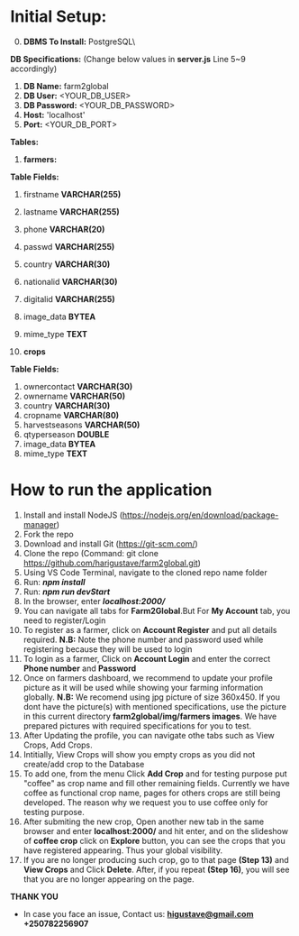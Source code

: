 # Initial Setup:

0. **DBMS To Install:** PostgreSQL\

**DB Specifications:** (Change below values in **server.js** Line 5~9 accordingly)

1. **DB Name:** farm2global
2. **DB User:** <YOUR_DB_USER> 
3. **DB Password:** <YOUR_DB_PASSWORD>
4. **Host:** 'localhost'
5. **Port:** <YOUR_DB_PORT>

**Tables:**
1. **farmers:**  
   
**Table Fields:**

1. firstname **VARCHAR(255)**
2. lastname **VARCHAR(255)**
3. phone **VARCHAR(20)**
4. passwd **VARCHAR(255)**
5. country **VARCHAR(30)**
6. nationalid **VARCHAR(30)**
7. digitalid **VARCHAR(255)**
8. image_data **BYTEA**
9. mime_type **TEXT**

2. **crops**
   
**Table Fields:**

1. ownercontact **VARCHAR(30)**
2. ownername **VARCHAR(50)**
3. country **VARCHAR(30)**
4. cropname **VARCHAR(80)**
5. harvestseasons **VARCHAR(50)**
6. qtyperseason **DOUBLE**
7. image_data **BYTEA**
8. mime_type **TEXT**

# How to run the application
1. Install and install NodeJS (https://nodejs.org/en/download/package-manager)
2. Fork the repo
3. Download and install Git (https://git-scm.com/)
4. Clone the repo (Command: git clone https://github.com/harigustave/farm2global.git)
5. Using VS Code Terminal, navigate to the cloned repo name folder
6. Run: ***npm install***
7. Run: ***npm run devStart***
8. In the browser, enter ***localhost:2000/***
9. You can navigate all tabs for **Farm2Global**.But For **My Account** tab, you need to register/Login
10. To register as a farmer, click on **Account Register** and put all details required. 
  **N.B:** Note the phone number and password used while registering because they will be used to login
11. To login as a farmer, Click on **Account Login** and enter the correct **Phone number** and **Password**
12. Once on farmers dashboard, we recommend to update your profile picture as it will be used while showing   your farming information globally. 
   **N.B:** We recomend using jpg picture of size 360x450. If you dont have the picture(s) with mentioned specifications, use the picture in this current directory **farm2global/img/farmers images**. We have prepared pictures with required specifications for you to test.
13. After Updating the profile, you can navigate othe tabs such as View Crops, Add Crops.
14. Intitially, View Crops will show you empty crops as you did not create/add crop to the Database
15. To add one, from the menu Click **Add Crop** and for testing purpose put "coffee" as crop name and fill other remaining fields. Currently we have coffee as functional crop name, pages for others crops are still being developed. The reason why we request you to use coffee only for testing purpose.
16. After submiting the new crop, Open another new tab in the same browser and enter **localhost:2000/** and hit enter, and on the slideshow of **coffee crop** click on **Explore** button, you can see the crops that you have registered appearing. Thus your global visibility.
17. If you are no longer producing such crop, go to that page **(Step 13)** and **View Crops** and Click **Delete**. After, if you repeat **(Step 16)**, you will see that you are no longer appearing on the page.


**THANK YOU**

* In case you face an issue, Contact us: **higustave@gmail.com**  **+250782256907**
